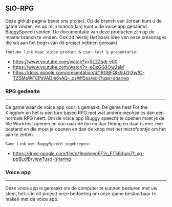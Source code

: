 ## SIO-RPG
Deze github pagina bevat ons project. Op de branch van Jordan kunt u de game vinden, en op mijn branch(Ian) kunt u de voice app genaamd BuggySpeech vinden. De documentatie van deze producten zijn op de master branch te vinden. Ook zit hierbij Het basis idee van onze presonages die wij aan het begin van dit project hebben gemaakt.

```Youtube link naar video product & user test & presentatie:```
* https://www.youtube.com/watch?v=5L2Zqdj-e00
* https://www.youtube.com/watch?v=eDxGG3Ow2aM
* https://docs.google.com/presentation/d/1RGBFQtk9JZhXwfC-TZSMsWFCPsVADm6yAQ-_ozWf5os/edit?usp=sharing

### RPG gedeelte
---
De game waar de voice app voor is gemaakt. De game heet For the Kingdom en het is een turn based RPG met wat andere mechanics dan een normale RPG heeft. Om de voice app (Buggy speech) te openen moet je de file WorkTest openen en dan naar de bin en dan Debug en daar is een .exe bestand en die moet je openen en dan de knop met het microfoontje om het aan te zetten.

```Game Link met BuggySpeech ingebrepen:```

* https://drive.google.com/file/d/1lqoheynFF2r_FT56dum71Lxg-ppBLdiB/view?usp=sharing

### Voice app
---
Deze voice app is gemaakt om de computer te kunnen besturen met uw stem, het is in dit project onze bedoeling om onze game bestuurbaar te maken met de voice app.

